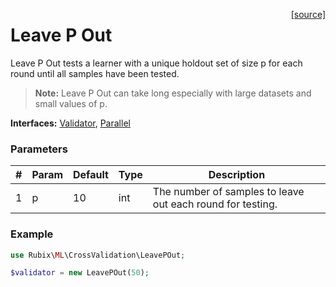 <span style="float:right;"><a href="https://github.com/RubixML/RubixML/blob/master/src/CrossValidation/LeavePOut.php">[source]</a></span>

# Leave P Out
Leave P Out tests a learner with a unique holdout set of size p for each round until all samples have been tested.

> **Note:** Leave P Out can take long especially with large datasets and small values of p.

**Interfaces:** [Validator](api.md#validator), [Parallel](#parallel)

### Parameters
| # | Param | Default | Type | Description |
|---|---|---|---|---|
| 1 | p | 10 | int | The number of samples to leave out each round for testing. |

### Example
```php
use Rubix\ML\CrossValidation\LeavePOut;

$validator = new LeavePOut(50);
```